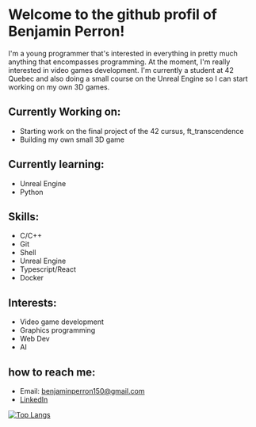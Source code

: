 # Welcome to the github profil of Benjamin Perron!

I'm a young programmer that's interested in everything in pretty much anything that encompasses programming. At the moment, I'm really interested in video games development. I'm currently a student at 42 Quebec and also doing a small course on the Unreal Engine so I can start working on my own 3D games.

## Currently Working on:
  - Starting work on the final project of the 42 cursus, ft_transcendence
  - Building my own small 3D game

## Currently learning:
  - Unreal Engine
  - Python

## Skills:
  - C/C++
  - Git
  - Shell
  - Unreal Engine
  - Typescript/React
  - Docker

## Interests:
  - Video game development
  - Graphics programming
  - Web Dev
  - AI

## how to reach me:
  - Email: benjaminperron150@gmail.com
  - [LinkedIn](https://www.linkedin.com/in/benjamin-perron-b730a7263/)

[![Top Langs](https://github-readme-stats.vercel.app/api/top-langs/?username=SuperTardig)](https://github.com/SuperTardig/github-readme-stats)
